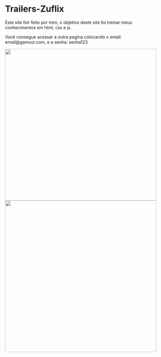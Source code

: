  <h1>Trailers-Zuflix</h1>
 <p>Este site foir feito por mim, o objetivo deste site foi treinar meus conhecimentos em html, css e js. </p>
 <p> Você consegue acessar a outra pagina colocando o email: email@gamour.com, e a senha: senha123 </p>
 
 <img src="https://user-images.githubusercontent.com/84941614/166520844-da243b1e-b653-4e80-8cb8-2c5ce8440e61.jpeg"  width="500" heigth="70px">
 <img src="https://user-images.githubusercontent.com/84941614/166520931-27abae7c-2c9b-481c-b854-9d8b1f5ddbbb.jpeg"  width="500" heigth="70px" align="center">

